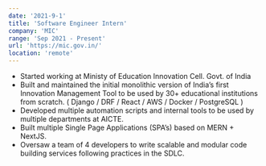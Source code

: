 ```yaml
---
date: '2021-9-1'
title: 'Software Engineer Intern'
company: 'MIC'
range: 'Sep 2021 - Present'
url: 'https://mic.gov.in/'
location: 'remote'
---
```

- Started working at Ministy of Education Innovation Cell. Govt. of India
- Built and maintained the initial monolithic version of India’s first Innovation Management Tool to be used by 30+ educational institutions from scratch. ( Django / DRF / React / AWS / Docker / PostgreSQL )
- Developed multiple automation scripts and internal tools to be used by multiple departments at AICTE.
- Built multiple Single Page Applications (SPA’s) based on MERN + NextJS.
- Oversaw a team of 4 developers to write scalable and modular code building services following practices in the SDLC.

